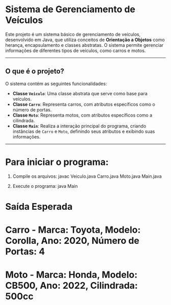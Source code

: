 # Sistema de Gerenciamento de Veículos

Este projeto é um sistema básico de gerenciamento de veículos, desenvolvido em Java, que utiliza conceitos de **Orientação a Objetos** como herança, encapsulamento e classes abstratas. O sistema permite gerenciar informações de diferentes tipos de veículos, como carros e motos.

---

## O que é o projeto?

O sistema contém as seguintes funcionalidades:

- **Classe `Veiculo`**: Uma classe abstrata que serve como base para veículos.
- **Classe `Carro`**: Representa carros, com atributos específicos como o número de portas.
- **Classe `Moto`**: Representa motos, com atributos específicos como a cilindrada.
- **Classe `Main`**: Realiza a interação principal do programa, criando instâncias de `Carro` e `Moto`, definindo seus atributos e exibindo suas informações.

---

# Para iniciar o programa:

1. Compile os arquivos:
  javac Veiculo.java Carro.java Moto.java Main.java

2. Execute o programa:
  java Main

# Saída Esperada

  # Carro - Marca: Toyota, Modelo: Corolla, Ano: 2020, Número de Portas: 4
  # Moto - Marca: Honda, Modelo: CB500, Ano: 2022, Cilindrada: 500cc
